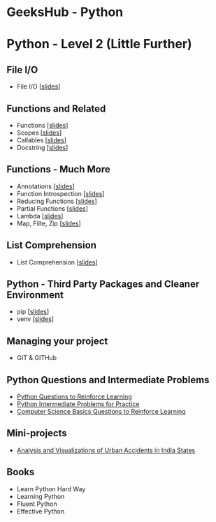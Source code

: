 # GeeksHub - Python 

# Python - Level 2 (Little Further)

## File I/O
* File I/O [[slides](datatypes/fileio.html)]

## Functions and Related
* Functions [[slides](functions/functions.html)]
* Scopes [[slides](functions/scopes.html)]
* Callables [[slides](functions/callables.html)]
* Docstring [[slides](functions/annotation_docstring.html)]

## Functions - Much More
* Annotations [[slides](functions/annotation_docstring.html)]
* Function Introspection [[slides](functions/function_introspection.html)]
* Reducing Functions [[slides](functions/reducing_functions.html)]
* Partial Functions [[slides](functions/partial_functions.html)]
* Lambda [[slides](functions/lambda.html)]
* Map, Filte, Zip [[slides](functions/map_filter_zip.html)]

## List Comprehension
* List Comprehension [[slides](functions/list_comprehension.html)]

## Python - Third Party Packages and Cleaner Environment
* pip [[slides](python_tools/pip.html)]
* venv [[slides](python_tools/venv.html)]

## Managing your project
* GIT & GITHub

## Python Questions and Intermediate Problems
* [Python Questions to Reinforce Learning](python_questions.md)
* [Python Intermediate Problems for Practice](python_intermediate_problems.md)
* [Computer Science Basics Questions to Reinforce Learning](computer_science_basics_questions.md)

## Mini-projects
* [Analysis and Visualizations of Urban Accidents in India States](/geekshub_python_bootcamp/mini-projects/urban_accidents/Urban_accidents_India_Data_graphs.ipynb)

## Books
* Learn Python Hard Way
* Learning Python
* Fluent Python
* Effective Python     